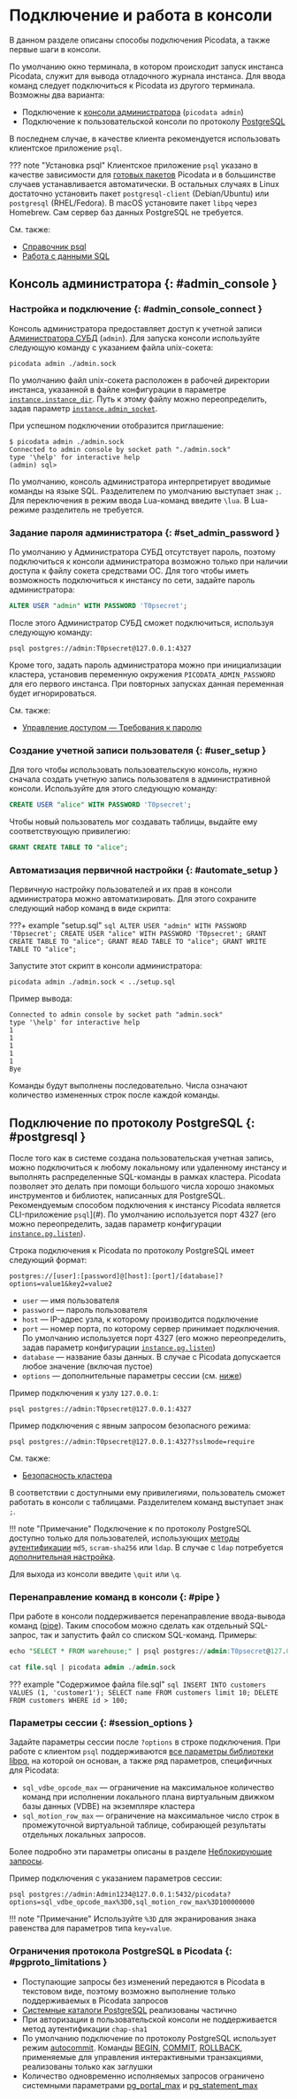 # Подключение и работа в консоли

В данном разделе описаны способы подключения Picodata, а также первые
шаги в консоли.

По умолчанию окно терминала, в котором происходит запуск инстанса Picodata,
служит для вывода отладочного журнала инстанса. Для ввода команд
следует подключиться к Picodata из другого терминала. Возможны
два варианта:

- Подключение к [консоли администратора](#admin_console) (`picodata admin`)
- Подключение к пользовательской консоли по протоколу [PostgreSQL](#postgresql)

В последнем случае, в качестве клиента рекомендуется использовать
клиентское приложение `psql`.

<a name=psql></a>

??? note "Установка psql"
    Клиентское приложение `psql` указано в
    качестве зависимости для [готовых пакетов](https://picodata.io/download)
    Picodata и в большинстве случаев устанавливается автоматически. В
    остальных случаях в Linux достаточно установить пакет
    `postgresql-client` (Debian/Ubuntu) или `postgresql` (RHEL/Fedora).
    В macOS установите пакет `libpq` через Homebrew. Сам сервер баз
    данных PostgreSQL не требуется.

См. также:

- [Справочник psql](https://www.postgresql.org/docs/current/app-psql.html)
- [Работа с данными SQL](sql_examples.md)

## Консоль администратора {: #admin_console }

### Настройка и подключение {: #admin_console_connect }

Консоль администратора предоставляет доступ к учетной записи
[Администратора СУБД](../admin/access_control.md#admin) (`admin`). Для запуска
консоли используйте следующую команду с указанием файла unix-сокета:

```shell
picodata admin ./admin.sock
```

По умолчанию файл unix-сокета расположен в рабочей директории инстанса,
указанной в файле конфигурации в параметре [`instance.instance_dir`]. Путь
к этому файлу можно переопределить, задав параметр [`instance.admin_socket`].

[`instance.instance_dir`]: ../reference/config.md#instance_instance_dir
[`instance.admin_socket`]: ../reference/config.md#instance_admin_socket

При успешном подключении отобразится приглашение:

```shell
$ picodata admin ./admin.sock
Connected to admin console by socket path "./admin.sock"
type '\help' for interactive help
(admin) sql>
```

По умолчанию, консоль администратора интерпретирует вводимые команды на
языке SQL. Разделителем по умолчанию выступает знак `;`. Для
переключения в режим ввода Lua-команд введите `\lua`. В Lua-режиме
разделитель не требуется.

### Задание пароля администратора {: #set_admin_password }

По умолчанию у Администратора СУБД отсутствует пароль, поэтому
подключиться к консоли администратора возможно только при наличии
доступа к файлу сокета средствами ОС. Для того чтобы иметь возможность
подключиться к инстансу по сети, задайте пароль администратора:

```sql
ALTER USER "admin" WITH PASSWORD 'T0psecret';
```

После этого Администратор СУБД сможет подключиться, используя следующую
команду:

```shell
psql postgres://admin:T0psecret@127.0.0.1:4327
```

Кроме того, задать пароль администратора можно при инициализации
кластера, установив переменную окружения `PICODATA_ADMIN_PASSWORD`
для его первого инстанса. При повторных запусках данная переменная
будет игнорироваться.

См. также:

- [Управление доступом — Требования к паролю](../admin/access_control.md#allowed_passwords)

### Создание учетной записи пользователя {: #user_setup }

Для того чтобы использовать пользовательскую консоль, нужно сначала
создать учетную запись пользователя в административной консоли.
Используйте для этого следующую команду:

```SQL
CREATE USER "alice" WITH PASSWORD 'T0psecret';
```

Чтобы новый пользователь мог создавать таблицы, выдайте ему
соответствующую привилегию:

```SQL
GRANT CREATE TABLE TO "alice";
```

### Автоматизация первичной настройки {: #automate_setup }

Первичную настройку пользователей и их прав в консоли администратора
можно автоматизировать. Для этого сохраните следующий набор команд
в виде скрипта:

???+ example "setup.sql"
    ```sql
    ALTER USER "admin" WITH PASSWORD 'T0psecret';
    CREATE USER "alice" WITH PASSWORD 'T0psecret';
    GRANT CREATE TABLE TO "alice";
    GRANT READ TABLE TO "alice";
    GRANT WRITE TABLE TO "alice";
    ```

Запустите этот скрипт в консоли администратора:

```shell
picodata admin ./admin.sock < ../setup.sql
```

Пример вывода:

```
Connected to admin console by socket path "admin.sock"
type '\help' for interactive help
1
1
1
1
1
Bye
```

Команды будут выполнены последовательно. Числа означают количество
измененных строк после каждой команды.

## Подключение по протоколу PostgreSQL {: #postgresql }

После того как в системе создана пользовательская учетная запись, можно
подключиться к любому локальному или удаленному инстансу и выполнять
распределенные SQL-команды в рамках кластера. Picodata позволяет это
делать при помощи большого числа хорошо знакомых инструментов и
библиотек, написанных для PostgreSQL. Рекомендуемым способом подключения
к инстансу Picodata является CLI-приложение `psql`](#). По
умолчанию используется порт 4327 (его можно переопределить, задав
параметр конфигурации [`instance.pg.listen`]).

Строка подключения к Picodata по протоколу PostgreSQL имеет следующий формат:

```shell
postgres://[user]:[password]@[host]:[port]/[database]?options=value1&key2=value2
```

- `user` — имя пользователя
- `password` — пароль пользователя
- `host` — IP-адрес узла, к которому производится подключение
- `port` — номер порта, по которому сервер принимает подключения. По
умолчанию используется порт 4327 (его можно переопределить, задав
параметр конфигурации [`instance.pg.listen`])
- `database` — название базы данных. В случае с Picodata допускается
  любое значение (включая пустое)
- `options` — дополнительные параметры сессии (см. [ниже](#session_options))

Пример подключения к узлу `127.0.0.1`:

```shell
psql postgres://admin:T0psecret@127.0.0.1:4327
```

Пример подключения с явным запросом безопасного режима:

```shell
psql postgres://admin:T0psecret@127.0.0.1:4327?sslmode=require
```

См. также:

- [Безопасность кластера](../admin/ssl.md)

[`instance.pg.listen`]: ../reference/config.md#instance_admin_socket

В соответствии с доступными ему привилегиями, пользователь сможет
работать в консоли с таблицами. Разделителем команд выступает знак
`;`.

!!! note "Примечание"
    Подключение к по протоколу PostgreSQL доступно
    только для пользователей, использующих [методы аутентификации]
    `md5`, `scram-sha256` или `ldap`. В случае с `ldap` потребуется
    [дополнительная настройка](../admin/ldap.md).

[методы аутентификации]: ../admin/access_control.md#auth_types

Для выхода из консоли введите `\quit` или `\q`.

### Перенаправление команд в консоли {: #pipe }

При работе в консоли поддерживается перенаправление ввода-вывода команд
([pipe]). Таким способом можно сделать как отдельный SQL-запрос, так и
запустить файл со списком SQL-команд. Примеры:

```sql title="Отдельная команда в консоли psql"
echo "SELECT * FROM warehouse;" | psql postgres://admin:T0psecret@127.0.0.1:4327
```

```sql title="Список команд в административной консоли"
cat file.sql | picodata admin ./admin.sock
```

??? example "Содержимое файла file.sql"
    ```sql
    INSERT INTO customers VALUES (1, 'customer1');
    SELECT name FROM customers limit 10;
    DELETE FROM customers WHERE id > 100;
    ```

[pipe]: https://ru.wikipedia.org/wiki/Конвейер_(Unix)

### Параметры сессии {: #session_options }

Задайте параметры сессии после `?options` в строке подключения. При
работе с клиентом `psql` поддерживаются [все параметры библиотеки
libpq], на которой он основан, а также ряд параметров, специфичных для
Picodata:

- `sql_vdbe_opcode_max` — ограничение на максимальное количество команд
  при исполнении локального плана виртуальным движком базы данных (VDBE)
  на экземпляре кластера
- `sql_motion_row_max` — ограничение на максимальное число строк в
  промежуточной виртуальной таблице, собирающей результаты отдельных
  локальных запросов.

Более подробно эти параметры описаны в разделе [Неблокирующие
запросы](../reference/sql/non_block.md).

[все параметры библиотеки libpq]: https://www.postgresql.org/docs/current/libpq-connect.html

Пример подключения с указанием параметров сессии:

```shell
psql postgres://admin:Admin1234@127.0.0.1:5432/picodata?options=sql_vdbe_opcode_max%3D0,sql_motion_row_max%3D100000000
```

!!! note "Примечание"
    Используйте `%3D` для экранирования знака
    равенства для параметров типа `key=value`.

### Ограничения протокола PostgreSQL в Picodata {: #pgproto_limitations }

* Поступающие запросы без изменений передаются в Picodata в текстовом виде,
  поэтому возможно выполнение только поддерживаемых в Picodata запросов
* [Системные каталоги PostgreSQL] реализованы частично
* При авторизации в пользовательской консоли не поддерживается метод
  аутентификации `chap-sha1`
* По умолчанию подключение по протоколу PostgreSQL использует режим
  [autocommit]. Команды [BEGIN], [COMMIT], [ROLLBACK], применяемые для
 управления интерактивными транзакциями, реализованы только как
 заглушки
* Количество одновременно исполняемых запросов ограничено системными
  параметрами [pg_portal_max] и [pg_statement_max]

[Системные каталоги PostgreSQL]: https://www.postgresql.org/docs/current/catalogs.html
[autocommit]: https://www.postgresql.org/docs/current/ecpg-sql-set-autocommit.html
[BEGIN]: https://www.postgresql.org/docs/current/sql-begin.html
[COMMIT]: https://www.postgresql.org/docs/current/sql-commit.html
[ROLLBACK]: https://www.postgresql.org/docs/current/sql-rollback.html
[pg_portal_max]: ../reference/db_config.md#pg_portal_max
[pg_statement_max]: ../reference/db_config.md#pg_statement_max
